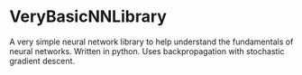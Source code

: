 # VeryBasicNNLibrary
A very simple neural network library to help understand the fundamentals of neural networks.
Written in python. Uses backpropagation with stochastic gradient descent.
